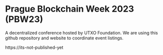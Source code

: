  # Prague Blockchain Week 2023 (PBW23) 

 A decentralized conference hosted by UTXO Foundation. We are using this github repository and website to coordinate event listings.

 https://its-not-published-yet
